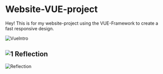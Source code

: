# Website-VUE-project 
Hey! This is for my website-project using the VUE-Framework to create a fast responsive design.

![VueIntro](https://github.com/user-attachments/assets/07777a9e-380e-478a-8d24-a7b340e73222)

![1](https://github.com/user-attachments/assets/f03a3076-97d6-4a2e-a026-01ec11fed584)
Reflection
-
![Reflection](https://github.com/user-attachments/assets/0e7c39fc-be70-4c01-849d-a1fda944ce08)
